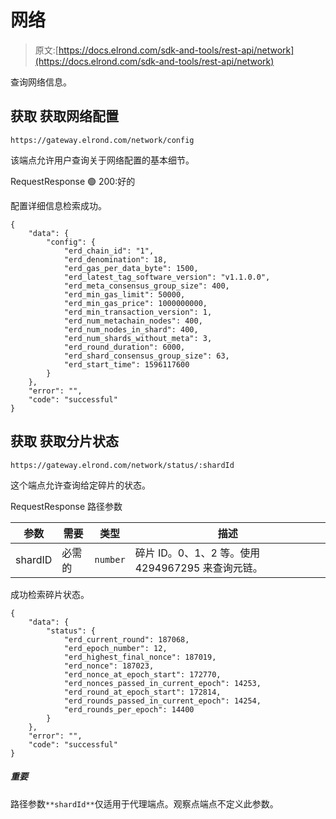 # 网络

> 原文:[https://docs.elrond.com/sdk-and-tools/rest-api/network](https://docs.elrond.com/sdk-and-tools/rest-api/network)

 查询网络信息。

## 获取 **获取网络配置**

`https://gateway.elrond.com/network/config`

该端点允许用户查询关于网络配置的基本细节。

RequestResponse 🟢 200:好的

配置详细信息检索成功。

```
{
    "data": {
        "config": {
            "erd_chain_id": "1",
            "erd_denomination": 18,
            "erd_gas_per_data_byte": 1500,
            "erd_latest_tag_software_version": "v1.1.0.0",
            "erd_meta_consensus_group_size": 400,
            "erd_min_gas_limit": 50000,
            "erd_min_gas_price": 1000000000,
            "erd_min_transaction_version": 1,
            "erd_num_metachain_nodes": 400,
            "erd_num_nodes_in_shard": 400,
            "erd_num_shards_without_meta": 3,
            "erd_round_duration": 6000,
            "erd_shard_consensus_group_size": 63,
            "erd_start_time": 1596117600
        }
    },
    "error": "",
    "code": "successful"
} 
``` 

## 获取 **获取分片状态**

`https://gateway.elrond.com/network/status/:shardId`

这个端点允许查询给定碎片的状态。

RequestResponse 路径参数

| 参数 | 需要 | 类型 | 描述 |
| --- | --- | --- | --- |
| shardID | 必需的 | `number` | 碎片 ID。0、1、2 等。使用 4294967295 来查询元链。 |  🟢 200:好的

成功检索碎片状态。

```
{
    "data": {
        "status": {
            "erd_current_round": 187068,
            "erd_epoch_number": 12,
            "erd_highest_final_nonce": 187019,
            "erd_nonce": 187023,
            "erd_nonce_at_epoch_start": 172770,
            "erd_nonces_passed_in_current_epoch": 14253,
            "erd_round_at_epoch_start": 172814,
            "erd_rounds_passed_in_current_epoch": 14254,
            "erd_rounds_per_epoch": 14400
        }
    }, 
    "error": "",
    "code": "successful"
} 
``` 

##### 重要

路径参数`**shardId**`仅适用于代理端点。观察点端点不定义此参数。